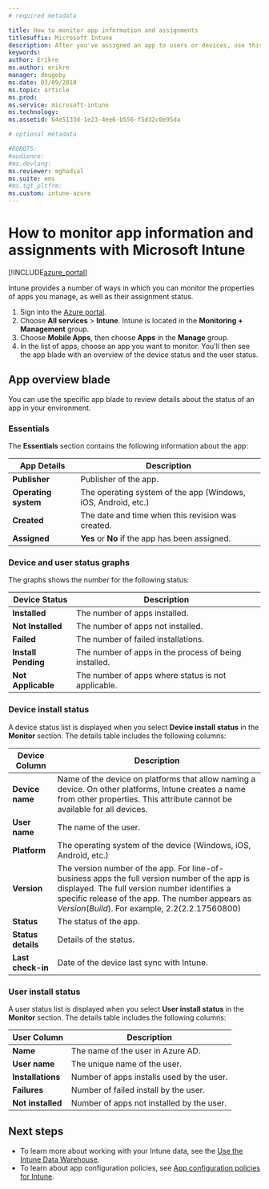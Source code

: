 ```yaml
---
# required metadata

title: How to monitor app information and assignments
titlesuffix: Microsoft Intune
description: After you've assigned an app to users or devices, use this information to help you monitor its status.
keywords:
author: Erikre
ms.author: erikre
manager: dougeby
ms.date: 03/09/2018
ms.topic: article
ms.prod:
ms.service: microsoft-intune
ms.technology:
ms.assetid: 64e5133d-1e23-4ee6-b556-f5d32c0e95da

# optional metadata

#ROBOTS:
#audience:
#ms.devlang:
ms.reviewer: mghadial
ms.suite: ems
#ms.tgt_pltfrm:
ms.custom: intune-azure
---
```


# How to monitor app information and assignments with Microsoft Intune

[!INCLUDE[azure_portal](./includes/azure_portal.md)]

Intune provides a number of ways in which you can monitor the properties of apps you manage, as well as their assignment status.

1. Sign into the [Azure portal](https://portal.azure.com).
2. Choose **All services** > **Intune**. Intune is located in the **Monitoring + Management** group.
3. Choose **Mobile Apps**, then choose **Apps** in the **Manage** group.
5. In the list of apps, choose an app you want to monitor. You'll then see the app blade with an overview of the device status and the user status.

## App overview blade

You can use the specific app blade to review details about the status of an app in your environment.

### Essentials
The **Essentials** section contains the following information about the app:

 | **App Details**            | **Description**                                                      |
|------------------------|------------------------------------------------------------------|
| **Publisher**          | Publisher of the app.                                            |
| **Operating system**   | The operating system of the app (Windows, iOS, Android, etc.) |
| **Created**             | The date and time when this revision was created.                         |
| **Assigned**           | **Yes** or **No** if the app has been assigned.                  |

### Device and user status graphs
The graphs shows the number for the following status:

| **Device Status**       | **Description**                                       |
|-----------------------|-------------------------------------------------------|
| **Installed**         | The number of apps installed.                         |
| **Not Installed**     | The number of apps not installed.                     |
| **Failed**            | The number of failed installations.                   |
| **Install Pending**   | The number of apps in the process of being installed. |
| **Not Applicable**           | The number of apps where status is not applicable.            |

### Device install status

A device status list is displayed when you select **Device install status** in the **Monitor** section. The details table includes the following columns:

| **Device Column**      | **Description**                                                                                                                                                                                                                                            |
|----------------------|------------------------------------------------------------------------------------------------------------------------------------------------------------------------------------------------------------------------------------------------------------|
| **Device name**      | Name of the device on platforms that allow naming a device. On other   platforms, Intune creates a name from other properties. This attribute cannot   be available for all devices.                                                                       |
| **User name**        | The name of the user.                                                                                                                                                                                                                                      |
| **Platform**         | The operating system of the device (Windows, iOS, Android, etc.)                                                                                                                                                                                           |
| **Version**          | The version number of the app. For line-of-business apps the full version   number of the app is displayed. The full version number identifies a specific   release of the app. The number appears as _Version_(_Build_). For example,   2.2(2.2.17560800) |
| **Status**           | The status of the app.                                                                                                                                                                                                                                     |
| **Status details**   | Details of the status.                                                                                                                                                                                                                                     |
| **Last check-in**    | Date of the device last sync with Intune.                                                                                                                                                                                                                  |


### User install status

A user status list is displayed when you select **User install status** in the **Monitor** section. The details table includes the following columns:

| **User Column**     | **Description**                           |
|---------------------|-------------------------------------------|
| **Name**            | The name of the user in Azure AD.         |
| **User name**       | The unique name of the user.              |
| **Installations**   | Number of apps installs used by the user. |
| **Failures**        | Number of failed install by the user.     |
| **Not installed**   | Number of apps not installed by the user. |


## Next steps

- To learn more about working with your Intune data, see the [Use the Intune Data Warehouse](reports-nav-create-intune-reports.md).
- To learn about app configuration policies, see [App configuration policies for Intune](app-configuration-policies-overview.md).